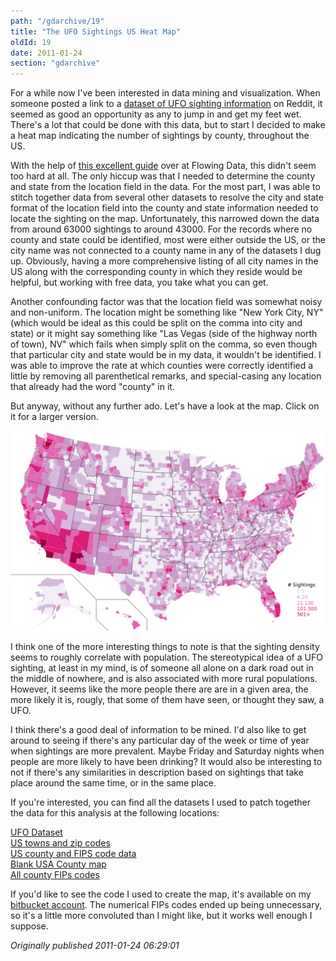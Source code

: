 ```yaml
---
path: "/gdarchive/19"
title: "The UFO Sightings US Heat Map"
oldId: 19
date: 2011-01-24
section: "gdarchive"
---
```

For a while now I've been interested in data mining and
visualization. When someone posted a link to a
[dataset of UFO sighting information](http://www.reddit.com/r/MachineLearning/comments/e81go/ufo_dataset/)
on Reddit, it seemed as good an opportunity as any to jump in and get
my feet wet. There's a lot that could be done with this data, but to
start I decided to make a heat map indicating the number of sightings
by county, throughout the US.

With the help of
[this excellent guide](http://flowingdata.com/2009/11/12/how-to-make-a-us-county-thematic-map-using-free-tools/)
over at Flowing Data, this didn't seem too hard at all. The only
hiccup was that I needed to determine the county and state from the
location field in the data. For the most part, I was able to stitch
together data from several other datasets to resolve the city and
state format of the location field into the county and state
information needed to locate the sighting on the map. Unfortunately,
this narrowed down the data from around 63000 sightings to around
43000. For the records where no county and state could be identified,
most were either outside the US, or the city name was not connected to
a county name in any of the datasets I dug up. Obviously, having a
more comprehensive listing of all city names in the US along with the
corresponding county in which they reside would be helpful, but
working with free data, you take what you can get.

Another confounding factor was that the location field was somewhat
noisy and non-uniform. The location might be something like "New York
City, NY" (which would be ideal as this could be split on the comma
into city and state) or it might say something like "Las Vegas (side
of the highway north of town), NV" which fails when simply split on
the comma, so even though that particular city and state would be in
my data, it wouldn't be identified. I was able to improve the rate at
which counties were correctly identified a little by removing all
parenthetical remarks, and special-casing any location that already
had the word "county" in it.

But anyway, without any further ado. Let's have a look at the map. Click on it for a larger version.

![UFO Heat map](./ufomap.png)

I think one of the more interesting things to note is that the
sighting density seems to roughly correlate with population. The
stereotypical idea of a UFO sighting, at least in my mind, is of
someone all alone on a dark road out in the middle of nowhere, and is
also associated with more rural populations. However, it seems like
the more people there are are in a given area, the more likely it is,
rougly, that some of them have seen, or thought they saw, a UFO.

I think there's a good deal of information to be mined. I'd also like
to get around to seeing if there's any particular day of the week or
time of year when sightings are more prevalent. Maybe Friday and
Saturday nights when people are more likely to have been drinking? It
would also be interesting to not if there's any similarities in
description based on sightings that take place around the same time,
or in the same place.

If you're interested, you can find all the datasets I used to patch together the data for this analysis at the following locations:

[UFO Dataset](http://infochimps.com/datasets/d60000-documented-ufo-sightings-with-text-descriptions-and-metad)  
[US towns and zip codes](http://infochimps.com/datasets/united-states-zip-code-database-postal-code-latitudelongitude-ci)  
[US county and FIPS code data](http://www.census.gov/geo/www/gazetteer/places2k.html)  
[Blank USA County map](http://commons.wikimedia.org/wiki/File:USA_Counties_with_FIPS_and_names.svg)  
[All county FIPs codes](http://www.itl.nist.gov/fipspubs/co-codes/states.txt)  

If you'd like to see the code I used to create the map, it's available on my [bitbucket account](https://bitbucket.org/ggetzie/ufo-data-code). The numerical FIPs codes ended up being unnecessary, so it's a little more convoluted than I might like, but it works well enough I suppose.


*Originally published 2011-01-24 06:29:01*